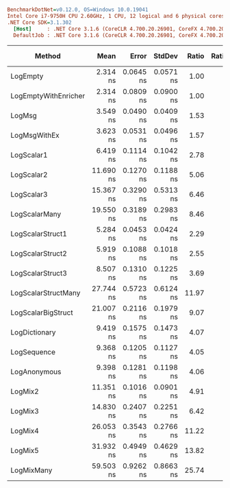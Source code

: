 ``` ini

BenchmarkDotNet=v0.12.0, OS=Windows 10.0.19041
Intel Core i7-9750H CPU 2.60GHz, 1 CPU, 12 logical and 6 physical cores
.NET Core SDK=3.1.302
  [Host]     : .NET Core 3.1.6 (CoreCLR 4.700.20.26901, CoreFX 4.700.20.31603), X64 RyuJIT
  DefaultJob : .NET Core 3.1.6 (CoreCLR 4.700.20.26901, CoreFX 4.700.20.31603), X64 RyuJIT


```
|               Method |      Mean |     Error |    StdDev | Ratio | RatioSD |  Gen 0 | Gen 1 | Gen 2 | Allocated |
|--------------------- |----------:|----------:|----------:|------:|--------:|-------:|------:|------:|----------:|
|             LogEmpty |  2.314 ns | 0.0645 ns | 0.0571 ns |  1.00 |    0.00 |      - |     - |     - |         - |
| LogEmptyWithEnricher |  2.314 ns | 0.0809 ns | 0.0900 ns |  1.00 |    0.04 |      - |     - |     - |         - |
|               LogMsg |  3.549 ns | 0.0490 ns | 0.0409 ns |  1.53 |    0.04 |      - |     - |     - |         - |
|         LogMsgWithEx |  3.623 ns | 0.0531 ns | 0.0496 ns |  1.57 |    0.04 |      - |     - |     - |         - |
|           LogScalar1 |  6.419 ns | 0.1114 ns | 0.1042 ns |  2.78 |    0.06 |      - |     - |     - |         - |
|           LogScalar2 | 11.690 ns | 0.1270 ns | 0.1188 ns |  5.06 |    0.15 |      - |     - |     - |         - |
|           LogScalar3 | 15.367 ns | 0.3290 ns | 0.5313 ns |  6.46 |    0.33 |      - |     - |     - |         - |
|        LogScalarMany | 19.550 ns | 0.3189 ns | 0.2983 ns |  8.46 |    0.23 | 0.0089 |     - |     - |      56 B |
|     LogScalarStruct1 |  5.284 ns | 0.0453 ns | 0.0424 ns |  2.29 |    0.06 |      - |     - |     - |         - |
|     LogScalarStruct2 |  5.919 ns | 0.1088 ns | 0.1018 ns |  2.55 |    0.07 |      - |     - |     - |         - |
|     LogScalarStruct3 |  8.507 ns | 0.1310 ns | 0.1225 ns |  3.69 |    0.13 |      - |     - |     - |         - |
|  LogScalarStructMany | 27.744 ns | 0.5723 ns | 0.6124 ns | 11.97 |    0.38 | 0.0242 |     - |     - |     152 B |
|   LogScalarBigStruct | 21.007 ns | 0.2116 ns | 0.1979 ns |  9.07 |    0.24 |      - |     - |     - |         - |
|        LogDictionary |  9.419 ns | 0.1575 ns | 0.1473 ns |  4.07 |    0.13 | 0.0051 |     - |     - |      32 B |
|          LogSequence |  9.368 ns | 0.1205 ns | 0.1127 ns |  4.05 |    0.12 | 0.0051 |     - |     - |      32 B |
|         LogAnonymous |  9.398 ns | 0.1281 ns | 0.1198 ns |  4.06 |    0.12 | 0.0051 |     - |     - |      32 B |
|              LogMix2 | 11.351 ns | 0.1016 ns | 0.0901 ns |  4.91 |    0.13 |      - |     - |     - |         - |
|              LogMix3 | 14.830 ns | 0.2407 ns | 0.2251 ns |  6.42 |    0.17 |      - |     - |     - |         - |
|              LogMix4 | 26.053 ns | 0.3543 ns | 0.2766 ns | 11.22 |    0.31 | 0.0217 |     - |     - |     136 B |
|              LogMix5 | 31.932 ns | 0.4949 ns | 0.4629 ns | 13.82 |    0.40 | 0.0268 |     - |     - |     168 B |
|           LogMixMany | 59.503 ns | 0.9262 ns | 0.8663 ns | 25.74 |    0.77 | 0.0446 |     - |     - |     280 B |
